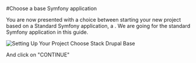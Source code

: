 #Choose a base Symfony application

You are now presented with a choice between starting your new project based on a Standard Symfony application, a . We are going for the standard Symfony application in this guide.

![Setting Up Your Project Choose Stack Drupal Base](/images/06-setting-up-your-project-choose-stack-symfony-base-standard.png)

And click on "CONTINUE"
